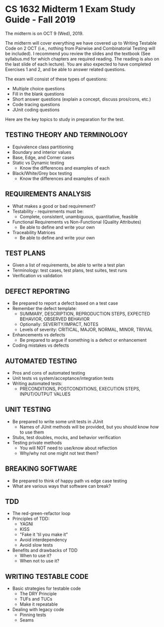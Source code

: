 # CS 1632 Midterm 1 Exam Study Guide - Fall 2019

The midterm is on OCT 9 (Wed), 2019.

The midterm will cover everything we have covered up to Writing Testable Code on 2 OCT (i.e., nothing from Pairwise and Combinatorial Testing will be included).  I recommend you review the slides and the textbook (See syllabus.md for which chapters are required reading.  The reading is also on the last slide of each lecture).  You are also expected to have completed Exercises 1 and 2, and be able to answer related questions.

The exam will consist of these types of questions:
  * Multiple choice questions
  * Fill in the blank questions
  * Short answer questions (explain a concept, discuss pros/cons, etc.)
  * Code tracing questions
  * JUnit coding questions

Here are the key topics to study in preparation for the test.

## TESTING THEORY AND TERMINOLOGY
* Equivalence class partitioning
* Boundary and interior values
* Base, Edge, and Corner cases
* Static vs Dynamic testing
  * Know the differences and examples of each
* Black/White/Grey box testing
  * Know the differences and examples of each

## REQUIREMENTS ANALYSIS
* What makes a good or bad requirement?
* Testability - requirements must be:
  * Complete, consistent, unambiguous, quantitative, feasible
* Functional Requirements vs Non-Functional (Quality Attributes)
  * Be able to define and write your own
* Traceability Matrices
  * Be able to define and write your own

## TEST PLANS
* Given a list of requirements, be able to write a test plan
* Terminology: test cases, test plans, test suites, test runs
* Verification vs validation

## DEFECT REPORTING
* Be prepared to report a defect based on a test case
* Remember the defect template:
  * SUMMARY, DESCRIPTION, REPRODUCTION STEPS, EXPECTED BEHAVIOR, OBSERVED BEHAVIOR
  * Optionally: SEVERITY/IMPACT, NOTES
  * Levels of severity: CRITICAL, MAJOR, NORMAL, MINOR, TRIVIAL
* Enhancements vs defects
  * Be prepared to argue if something is a defect or enhancement
* Coding mistakes vs defects

## AUTOMATED TESTING
* Pros and cons of automated testing
* Unit tests vs system/acceptance/integration tests
* Writing automated tests:
  * PRECONDITIONS, POSTCONDITIONS, EXECUTION STEPS, INPUT/OUTPUT VALUES

## UNIT TESTING
* Be prepared to write some unit tests in JUnit
  * Names of JUnit methods will be provided, but you should know _how_ to use them
* Stubs, test doubles, mocks, and behavior verification
* Testing private methods
  * You will NOT need to use/know about reflection
  * Why/why not one might not test them?

## BREAKING SOFTWARE
* Be prepared to think of happy path vs edge case testing
* What are various ways that software can break?

## TDD
* The red-green-refactor loop
* Principles of TDD:
  * YAGNI
  * KISS
  * "Fake it 'til you make it"
  * Avoid interdependency
  * Avoid slow tests
* Benefits and drawbacks of TDD
  * When to use it?
  * When not to use it?

## WRITING TESTABLE CODE
* Basic strategies for testable code
  * The DRY Principle
  * TUFs and TUCs
  * Make it repeatable
* Dealing with legacy code
  * Pinning tests
  * Seams

